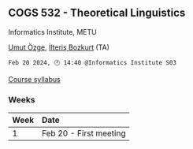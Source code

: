 ## COGS 532 - Theoretical Linguistics 
Informatics Institute, METU


[Umut Özge](mailto:umozge@metu.edu.tr), [İlteriş Bozkurt](mailto:ilte9605@gmail.com) (TA)


```
Feb 20 2024, 🕐 14:40 @Informatics Institute S03
```

[Course syllabus](Syllabus.md)



###   Weeks
  

|Week| Date  |
:--- |:------|
|1   |Feb 20 - First meeting |
